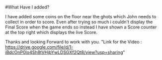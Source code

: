 #What Have I added?

I have added some coins on the floor near the ghots which John needs to collect in order to score.
Even after trying so much i couldn't display the Final Score when the game ends so instead I have shown a Score counter at the top right
which displays the live Score.

Thanks and looking Forward to work with you.
"Link for the Video : https://drive.google.com/file/d/1-iBdcOnP0lo4Sh8tVHjbYwLDSGXf2Qt8/view?usp=sharing"
